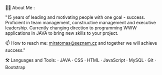 👨‍💻 About Me :

"15 years of leading and motivating people with one goal - success. Proficient in team management, constructive management and executive leadership. 
Currently changing direction to programming WWW applications in JAVA to bring new skills to your project. 

📫 How to reach me: miratomas@seznam.cz and together we will achieve success."

🛠️ Languages and Tools:   · JAVA · CSS · HTML · JavaScript · MySQL · Git · Bootstrap 
